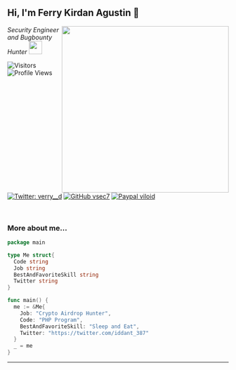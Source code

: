 <h2> Hi, I'm Ferry Kirdan Agustin 👋</h2>
<img align='right' src="https://github-readme-stats.vercel.app/api?username=vsec7&show_icons=true&theme=radical" width="380">
<p><em>Security Engineer and Bugbounty Hunter <img src="https://media.giphy.com/media/WUlplcMpOCEmTGBtBW/giphy.gif" width="30"><br>
</em></p>

![Visitors](https://visitor-badge.laobi.icu/badge?page_id=vsec7&color=blue)
![Profile Views](https://komarev.com/ghpvc/?username=ipkzone)
[![Twitter: verry__d](https://img.shields.io/twitter/follow/verry__d?style=flat-square)](https://twitter.com/iddant_387)
[![GitHub vsec7](https://img.shields.io/github/followers/vsec7?label=follow%20github&style=flat-square)](https://github.com/ipkzone)
[![Paypal viloid](https://img.shields.io/badge/$-support-ff69b4.svg?style=flat)](https://paypal.me/ipkzone)

<br>

### More about me...

```go
package main

type Me struct{
  Code string
  Job string
  BestAndFavoriteSkill string
  Twitter string
}

func main() {
  me := &Me{
    Job: "Crypto Airdrop Hunter",
    Code: "PHP Program",
    BestAndFavoriteSkill: "Sleep and Eat",
    Twitter: "https://twitter.com/iddant_387"
  }
  _ = me
}
```
---
